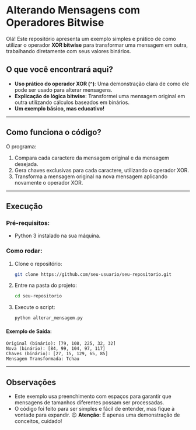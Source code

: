 # Alterando Mensagens com Operadores Bitwise

Olá!
Este repositório apresenta um exemplo simples e prático de como utilizar o operador **XOR bitwise** para transformar uma mensagem em outra, trabalhando diretamente com seus valores binários.

## O que você encontrará aqui?

- **Uso prático do operador XOR (`^`)**: Uma demonstração clara de como ele pode ser usado para alterar mensagens.
- **Explicação de lógica bitwise**: Transformei uma mensagem original em outra utilizando cálculos baseados em binários.
- **Um exemplo básico, mas educativo!**

---

## Como funciona o código?

O programa:
1. Compara cada caractere da mensagem original e da mensagem desejada.
2. Gera chaves exclusivas para cada caractere, utilizando o operador XOR.
3. Transforma a mensagem original na nova mensagem aplicando novamente o operador XOR.

---

## Execução

### Pré-requisitos:
- Python 3 instalado na sua máquina.

### Como rodar:
1. Clone o repositório:
   ```bash
   git clone https://github.com/seu-usuario/seu-repositorio.git
   ```
2. Entre na pasta do projeto:
   ```bash
   cd seu-repositorio
   ```
3. Execute o script:
   ```bash
   python alterar_mensagem.py
   ```
   
#### Exemplo de Saída:
```plaintext
Original (binário): [79, 108, 225, 32, 32]
Nova (binário): [84, 99, 104, 97, 117]
Chaves (binário): [27, 15, 129, 65, 85]
Mensagem Transformada: Tchau
```
---
## Observações
* Este exemplo usa preenchimento com espaços para garantir que mensagens de tamanhos diferentes possam ser processadas.
* O código foi feito para ser simples e fácil de entender, mas fique à vontade para expandir. 😉
**Atenção:** É apenas uma demonstração de conceitos, cuidado!
   
